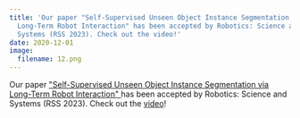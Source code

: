 ```yaml
---
title: 'Our paper "Self-Supervised Unseen Object Instance Segmentation via
  Long-Term Robot Interaction" has been accepted by Robotics: Science and
  Systems (RSS 2023). Check out the video!'
date: 2020-12-01
image:
  filename: 12.png
---
```

Our paper ["Self-Supervised Unseen Object Instance Segmentation via Long-Term Robot Interaction" ](https://arxiv.org/abs/2302.03793)has been accepted by Robotics: Science and Systems (RSS 2023). Check out the [video](https://youtu.be/_ykvsRAXRT0)!